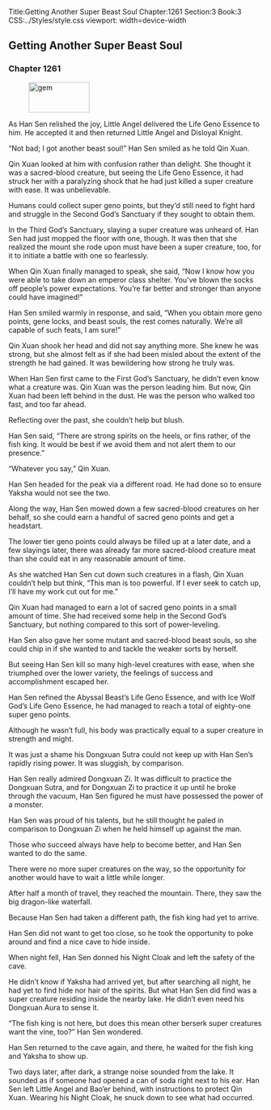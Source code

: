 Title:Getting Another Super Beast Soul 
Chapter:1261 
Section:3 
Book:3 
CSS:../Styles/style.css 
viewport: width=device-width
  
## Getting Another Super Beast Soul
### Chapter 1261
  
<figure>
	<img src="../Images/gem.gif" alt="gem" id="gem" width="120" height="60" />
</figure>
  

  
As Han Sen relished the joy, Little Angel delivered the Life Geno Essence to him. He accepted it and then returned Little Angel and Disloyal Knight.

“Not bad; I got another beast soul!” Han Sen smiled as he told Qin Xuan.

Qin Xuan looked at him with confusion rather than delight. She thought it was a sacred-blood creature, but seeing the Life Geno Essence, it had struck her with a paralyzing shock that he had just killed a super creature with ease. It was unbelievable.

Humans could collect super geno points, but they’d still need to fight hard and struggle in the Second God’s Sanctuary if they sought to obtain them.

In the Third God’s Sanctuary, slaying a super creature was unheard of. Han Sen had just mopped the floor with one, though. It was then that she realized the mount she rode upon must have been a super creature, too, for it to initiate a battle with one so fearlessly.

When Qin Xuan finally managed to speak, she said, “Now I know how you were able to take down an emperor class shelter. You’ve blown the socks off people’s power expectations. You’re far better and stronger than anyone could have imagined!”

Han Sen smiled warmly in response, and said, “When you obtain more geno points, gene locks, and beast souls, the rest comes naturally. We’re all capable of such feats, I am sure!”

Qin Xuan shook her head and did not say anything more. She knew he was strong, but she almost felt as if she had been misled about the extent of the strength he had gained. It was bewildering how strong he truly was.

When Han Sen first came to the First God’s Sanctuary, he didn’t even know what a creature was. Qin Xuan was the person leading him. But now, Qin Xuan had been left behind in the dust. He was the person who walked too fast, and too far ahead.

Reflecting over the past, she couldn’t help but blush.

Han Sen said, “There are strong spirits on the heels, or fins rather, of the fish king. It would be best if we avoid them and not alert them to our presence.”

“Whatever you say,” Qin Xuan.

Han Sen headed for the peak via a different road. He had done so to ensure Yaksha would not see the two.

Along the way, Han Sen mowed down a few sacred-blood creatures on her behalf, so she could earn a handful of sacred geno points and get a headstart.

The lower tier geno points could always be filled up at a later date, and a few slayings later, there was already far more sacred-blood creature meat than she could eat in any reasonable amount of time.

As she watched Han Sen cut down such creatures in a flash, Qin Xuan couldn’t help but think, “This man is too powerful. If I ever seek to catch up, I’ll have my work cut out for me.”

Qin Xuan had managed to earn a lot of sacred geno points in a small amount of time. She had received some help in the Second God’s Sanctuary, but nothing compared to this sort of power-leveling.

Han Sen also gave her some mutant and sacred-blood beast souls, so she could chip in if she wanted to and tackle the weaker sorts by herself.

But seeing Han Sen kill so many high-level creatures with ease, when she triumphed over the lower variety, the feelings of success and accomplishment escaped her.

Han Sen refined the Abyssal Beast’s Life Geno Essence, and with Ice Wolf God’s Life Geno Essence, he had managed to reach a total of eighty-one super geno points.

Although he wasn’t full, his body was practically equal to a super creature in strength and might.

It was just a shame his Dongxuan Sutra could not keep up with Han Sen’s rapidly rising power. It was sluggish, by comparison.

Han Sen really admired Dongxuan Zi. It was difficult to practice the Dongxuan Sutra, and for Dongxuan Zi to practice it up until he broke through the vacuum, Han Sen figured he must have possessed the power of a monster.

Han Sen was proud of his talents, but he still thought he paled in comparison to Dongxuan Zi when he held himself up against the man.

Those who succeed always have help to become better, and Han Sen wanted to do the same.

There were no more super creatures on the way, so the opportunity for another would have to wait a little while longer.

After half a month of travel, they reached the mountain. There, they saw the big dragon-like waterfall.

Because Han Sen had taken a different path, the fish king had yet to arrive.

Han Sen did not want to get too close, so he took the opportunity to poke around and find a nice cave to hide inside.

When night fell, Han Sen donned his Night Cloak and left the safety of the cave.

He didn’t know if Yaksha had arrived yet, but after searching all night, he had yet to find hide nor hair of the spirits. But what Han Sen did find was a super creature residing inside the nearby lake. He didn’t even need his Dongxuan Aura to sense it.

“The fish king is not here, but does this mean other berserk super creatures want the vine, too?” Han Sen wondered.

Han Sen returned to the cave again, and there, he waited for the fish king and Yaksha to show up.

Two days later, after dark, a strange noise sounded from the lake. It sounded as if someone had opened a can of soda right next to his ear. Han Sen left Little Angel and Bao’er behind, with instructions to protect Qin Xuan. Wearing his Night Cloak, he snuck down to see what had occurred.